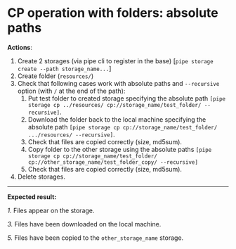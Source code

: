 # CP operation with folders: absolute paths

**Actions**:

1.	Create 2 storages (via pipe cli to register in the base) [`pipe storage create --path storage_name...`]
2.	Create folder (`resources/`)
3.	Check that following cases work with absolute paths and `--recursive` option (with `/` at the end of the path): 
    1.	Put test folder to created storage specifying the absolute path `[pipe storage cp ../resources/ cp://storage_name/test_folder/ --recursive]`. 
    2.	Download the folder back to the local machine specifying the absolute path `[pipe storage cp cp://storage_name/test_folder/ .../resources/ --recursive]`. 
    3.	Check that files are copied correctly (size, md5sum).
    4.	Copy folder to the other storage using the absolute paths `[pipe storage cp cp://storage_name/test_folder/ cp://other_storage_name/test_folder_copy/ --recursive]`
    5.	Check that files are copied correctly (size, md5sum).
4.	Delete storages.

***
**Expected result:**

*1.*	Files appear on the storage.

*3.*	Files have been downloaded on the local machine.

*5.*	Files have been copied to the `other_storage_name` storage.